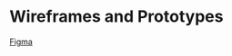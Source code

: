 # Wireframes and Prototypes

[Figma](https://www.figma.com/file/qQcphiNVE02Ln8sRaXpwRV/PWeb-Final?node-id=2%3A3)
